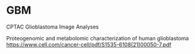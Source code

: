 # GBM
CPTAC Glioblastoma Image Analyses


Proteogenomic and metabolomic characterization of human glioblastoma
https://www.cell.com/cancer-cell/pdf/S1535-6108(21)00050-7.pdf

